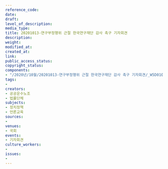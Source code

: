 ```yaml
---
reference_code: 
date: 
draft: 
level_of_description: 
media_type: 
title: 20201013-연구부정행위 근절 한국연구재단 감사 촉구 기자회견
description: 
weight: 
modified_at: 
created_at: 
link: 
public_access_status: 
copyright_status: 
components:
- "/2020년/10월/20201013-연구부정행위 근절 한국연구재단 감사 촉구 기자회견/_W5D0107.JPG"
tags:
- 
creators:
- 공공운수노조
- 법률단체
subjects:
- 정치정책
- 언론교육
sources:
- 
venues:
- 국회
events:
- 기자회견
culture_workers:
- 
issues:
- 
---
```

